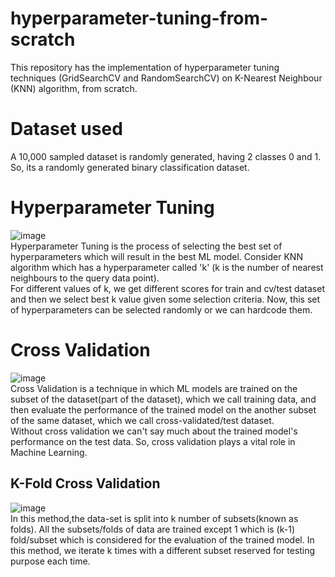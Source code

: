 # hyperparameter-tuning-from-scratch
This repository has the implementation of hyperparameter tuning techniques (GridSearchCV and RandomSearchCV) on K-Nearest Neighbour (KNN) algorithm, from scratch.
<h1>Dataset used</h1>
A 10,000 sampled dataset is randomly generated, having 2 classes 0 and 1. So, its a randomly generated binary classification dataset.<br>
<h1>Hyperparameter Tuning</h1>

![image](https://user-images.githubusercontent.com/86348193/216337456-718b3bb5-48aa-4dc0-ba6e-240ed10b1e18.png) <br>
Hyperparameter Tuning is the process of selecting the best set of hyperparameters which will result in the best ML model. Consider KNN algorithm which has a hyperparameter called 'k' (k is the number of nearest neighbours to the query data point). <br>For different values of k, we get different scores for train and cv/test dataset and then we select best k value given some selection criteria. Now, this set of hyperparameters can be selected randomly or we can hardcode them.<br>
<h1>Cross Validation</h1>

![image](https://user-images.githubusercontent.com/86348193/216335596-806baa8b-6846-4360-ba4f-73f4afe8ead7.png) <br>
Cross Validation is a technique in which ML models are trained on the subset of the dataset(part of the dataset), which we call training data, and then evaluate the performance of the trained model on the another subset of the same dataset, which we call cross-validated/test dataset.<br>Without cross validation we can't say much about the trained model's performance on the test data. So, cross validation plays a vital role in Machine Learning.<br>
<h2>K-Fold Cross Validation</h2>

![image](https://user-images.githubusercontent.com/86348193/216340946-c1dcc9dd-d52b-4df1-ad19-f957a9c49b97.png) <br>
In this method,the data-set is split into k number of subsets(known as folds). All the subsets/folds of data are trained except 1 which is (k-1) fold/subset which is considered for the evaluation of the trained model. In this method, we iterate k times with a different subset reserved for testing purpose each time.<br>
